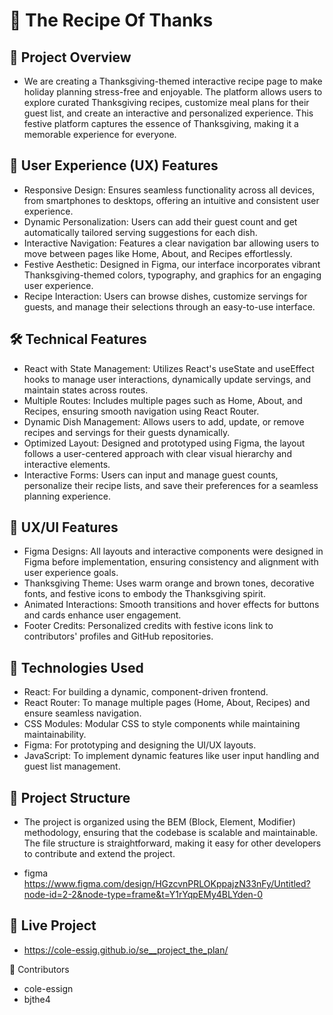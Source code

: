 # 🦃 The Recipe Of Thanks
## 📖 Project Overview
* We are creating a Thanksgiving-themed interactive recipe page to make holiday planning stress-free and enjoyable. The platform allows users to explore curated Thanksgiving recipes, customize meal plans for their guest list, and create an interactive and personalized experience. This festive platform captures the essence of Thanksgiving, making it a memorable experience for everyone.

## 🚀 User Experience (UX) Features
* Responsive Design: Ensures seamless functionality across all devices, from smartphones to desktops, offering an intuitive and consistent user experience.
* Dynamic Personalization: Users can add their guest count and get automatically tailored serving suggestions for each dish.
* Interactive Navigation: Features a clear navigation bar allowing users to move between pages like Home, About, and Recipes effortlessly.
* Festive Aesthetic: Designed in Figma, our interface incorporates vibrant Thanksgiving-themed colors, typography, and graphics for an engaging user experience.
* Recipe Interaction: Users can browse dishes, customize servings for guests, and manage their selections through an easy-to-use interface.

## 🛠️ Technical Features
* React with State Management: Utilizes React's useState and useEffect hooks to manage user interactions, dynamically update servings, and maintain states across routes.
* Multiple Routes: Includes multiple pages such as Home, About, and Recipes, ensuring smooth navigation using React Router.
* Dynamic Dish Management: Allows users to add, update, or remove recipes and servings for their guests dynamically.
* Optimized Layout: Designed and prototyped using Figma, the layout follows a user-centered approach with clear visual hierarchy and interactive elements.
* Interactive Forms: Users can input and manage guest counts, personalize their recipe lists, and save their preferences for a seamless planning experience.

## 🎨 UX/UI Features
* Figma Designs: All layouts and interactive components were designed in Figma before implementation, ensuring consistency and alignment with user experience goals.
* Thanksgiving Theme: Uses warm orange and brown tones, decorative fonts, and festive icons to embody the Thanksgiving spirit.
* Animated Interactions: Smooth transitions and hover effects for buttons and cards enhance user engagement.
* Footer Credits: Personalized credits with festive icons link to contributors' profiles and GitHub repositories.

## 🧪 Technologies Used
* React: For building a dynamic, component-driven frontend.
* React Router: To manage multiple pages (Home, About, Recipes) and ensure seamless navigation.
* CSS Modules: Modular CSS to style components while maintaining maintainability.
* Figma: For prototyping and designing the UI/UX layouts.
* JavaScript: To implement dynamic features like user input handling and guest list management.

## 📂 Project Structure
* The project is organized using the BEM (Block, Element, Modifier) methodology, ensuring that the codebase is scalable and maintainable. The file structure is straightforward, making it easy for other developers to contribute and extend the project.

* figma
https://www.figma.com/design/HGzcvnPRLOKppajzN33nFy/Untitled?node-id=2-2&node-type=frame&t=Y1rYqpEMy4BLYden-0

## 🔗 Live Project
* https://cole-essig.github.io/se__project_the_plan/

👥 Contributors
* cole-essign
* bjthe4

